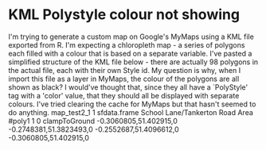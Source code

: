 
# KML Polystyle colour not showing

I'm trying to generate a custom map on Google's MyMaps using a KML file exported from R. I'm expecting a chloropleth map - a series of polygons each filled with a colour that is based on a separate variable.
I've pasted a simplified structure of the KML file below - there are actually 98 polygons in the actual file, each with their own Style id.
My question is why, when I import this file as a layer in MyMaps, the colour of the polygons are all shown as black? I would've thought that, since they all have a `PolyStyle' tag with a 'color' value, that they should all be displayed with separate colours.
I've tried clearing the cache for MyMaps but that hasn't seemed to do anything.
<kml xmlns:xsd="https://schemas.opengis.net/kml/2.2.0/ogckml22.xsd" xmlns:xmlns="https://www.opengis.net/kml/2.2/" version="1.0">
  <Document>
    <name>map_test2_1</name>
    <open>1</open>
    <Folder>
      <name>sfdata.frame</name>
      <Style id="poly1">
        <PolyStyle>
          <color>#ff445eb5</color>
          <outline>1</outline>
          <fill>1</fill>
        </PolyStyle>
        <BalloonStyle>
          <text>$[description]</text>
        </BalloonStyle>
      </Style>
     <Placemark>
        <name>School Lane/Tankerton Road Area</name>
        <styleUrl>#poly1</styleUrl>
        <Polygon>
          <extrude>1</extrude>
          <tessellate>0</tessellate>
          <altitudeMode>clampToGround</altitudeMode>
          <outerBoundaryIs>
            <LinearRing>
              <coordinates>-0.3060805,51.402915,0
 -0.2748381,51.3823493,0
 -0.2552687,51.4096612,0
 -0.3060805,51.402915,0</coordinates>
            </LinearRing>
          </outerBoundaryIs>
        </Polygon>
      </Placemark>
  </Folder>
  </Document>
</kml>


        